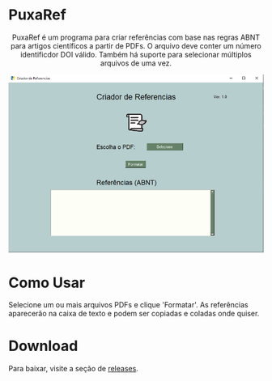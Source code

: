# PuxaRef
<p align=center>
  PuxaRef é um programa para criar referências com base nas regras ABNT para artigos científicos a partir de PDFs.
  O arquivo deve conter um número identificdor DOI válido. Também há suporte para selecionar múltiplos arquivos de uma vez.
</p>

<img src="/img/ss1.PNG" alt="Interface" title="Interface PuxaRef">
  
  
  
  # Como Usar
  
  Selecione um ou mais arquivos PDFs e clique 'Formatar'.
  As referências aparecerão na caixa de texto e podem ser copiadas e coladas onde quiser.
  
  # Download
  
  Para baixar, visite a seção de [releases](https://github.com/Danfluz/PuxaRef/releases).
 
